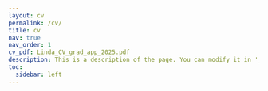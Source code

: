```yaml
---
layout: cv
permalink: /cv/
title: cv
nav: true
nav_order: 1
cv_pdf: Linda_CV_grad_app_2025.pdf
description: This is a description of the page. You can modify it in '_pages/cv.md'. You can also change or remove the top pdf download button.
toc:
  sidebar: left
---
```

